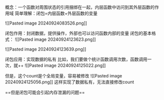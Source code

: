 概念：一个函数对周围状态的引用捆绑在一起，内层函数中访问到其外层函数的作用域
简单理解：闭包=内层函数+外层函数的变量

![[Pasted image 20240924083526.png]]

闭包作用：封闭数据，提供操作，外部也可以访问函数内部的变量
闭包的基本格式：
![[Pasted image 20240924123623.png]]

![[Pasted image 20240924123639.png]]

闭包应用：实现数据的私有
比如，我们要做个统计函数调用次数，函数调用一次，就++
![[Pasted image 20240924125022.png]]

但是，这个count是个全局变量，容易被修改
![[Pasted image 20240924125056.png]]
这样实现了数据私有，无法直接修改count

==但是闭包可能会引起内存泄漏的问题==
